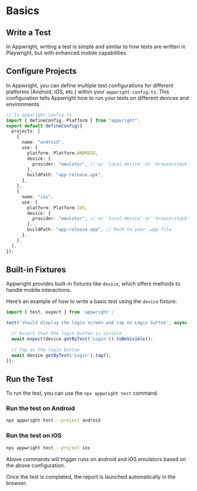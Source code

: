 # Basics

## Write a Test

In Appwright, writing a test is simple and similar to how tests are written in Playwright, but with enhanced mobile capabilities.

## Configure Projects

In Appwright, you can define multiple test configurations for different platforms (Android, iOS, etc.) within your `appwright.config.ts`. This configuration tells Appwright how to run your tests on different devices and environments.

```ts
// In appwright.config.ts
import { defineConfig, Platform } from "appwright";
export default defineConfig({
  projects: [
    {
      name: "android",
      use: {
        platform: Platform.ANDROID,
        device: {
          provider: "emulator", // or 'local-device' or 'browserstack'
        },
        buildPath: "app-release.apk",
      },
    },
    {
      name: "ios",
      use: {
        platform: Platform.IOS,
        device: {
          provider: "emulator", // or 'local-device' or 'browserstack'
        },
        buildPath: "app-release.app", // Path to your .app file
      },
    },
  ],
});
```

## Built-in Fixtures

Appwright provides built-in fixtures like `device`, which offers methods to handle mobile interactions. 

Here’s an example of how to write a basic test using the `device` fixture:

```ts
import { test, expect } from 'appwright';

test('should display the login screen and tap on Login button', async ({ device }) => {

  // Assert that the login button is visible
  await expect(device.getByText('Login')).toBeVisible();
  
  // Tap on the login button
  await device.getByText('Login').tap();
});
```

## Run the Test

To run the test, you can use the `npx appwright test` command.

### Run the test on Android

```sh
npx appwright test --project android
```

### Run the test on iOS

```sh
npx appwright test --project ios
```

Above commands will trigger runs on android and iOS emulators based on the above configuration.

Once the test is completed, the report is launched automatically in the browser.